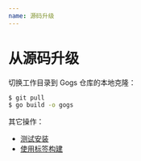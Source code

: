 ```yaml
---
name: 源码升级
---
```


# 从源码升级

切换工作目录到 Gogs 仓库的本地克隆：

```bash
$ git pull
$ go build -o gogs
```

其它操作：

- [测试安装](/docs/installation/install_from_source#%E6%B5%8B%E8%AF%95%E5%AE%89%E8%A3%85)
- [使用标签构建](/docs/installation/install_from_source#%E4%BD%BF%E7%94%A8%E6%A0%87%E7%AD%BE%E6%9E%84%E5%BB%BA)

